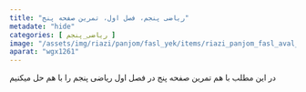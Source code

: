 ```yaml
---
title: "ریاضی پنجم، فصل اول، تمرین صفحه پنج"
metadate: "hide"
categories: [ ریاضی_پنجم ]
image: "/assets/img/riazi/panjom/fasl_yek/items/riazi_panjom_fasl_aval_safhe_panj.jpg"
aparat: "wgx1261"
---
```

 
در این مطلب با هم تمرین صفحه پنج در فصل اول ریاضی پنجم را با هم حل میکنیم
